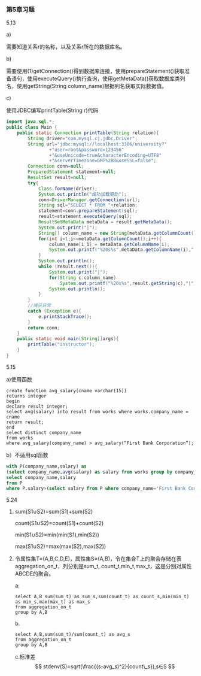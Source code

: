 ### 第5章习题

5.13

a)

需要知道关系r的名称，以及关系r所在的数据库名。

b)

需要使用(1)getConnection()得到数据库连接，使用prepareStatement()获取准备语句，使用executeQuery()执行查询，使用getMetaData()获取数据库类列名，使用getString(String column_name)根据列名获取实际数据值。

c)

使用JDBC编写printTable(String r)代码

```java
import java.sql.*;
public class Main {
    public static Connection printTable(String relation){
        String driver="com.mysql.cj.jdbc.Driver";
        String url="jdbc:mysql://localhost:3306/university?"
                +"user=root&password=123456"
                +"&useUnicode=true&characterEncoding=UTF8"
                +"&serverTimezone=GMT%2B8&useSSL=false";
        Connection conn=null;
        PreparedStatement statement=null;
        ResultSet result=null;
        try{
            Class.forName(driver);
            System.out.println("成功加载驱动");
            conn=DriverManager.getConnection(url);
            String sql="SELECT * FROM "+relation;
            statement=conn.prepareStatement(sql);
            result=statement.executeQuery(sql);
            ResultSetMetaData metaData = result.getMetaData();
            System.out.print("|");
            String[] column_name = new String[metaData.getColumnCount()];
            for(int i=1;i<=metaData.getColumnCount();i++){
                column_name[i_1] = metaData.getColumnName(i);
                System.out.printf("%20s%s",metaData.getColumnName(i),"|");
            }
            System.out.println();
            while (result.next()){
                System.out.print("|");
                for(String c:column_name)
                    System.out.printf("%20s%s",result.getString(c),"|");
                System.out.println();
            }
        }
        //捕获异常
        catch (Exception e){
            e.printStackTrace();
        }
        return conn;
    }
    public static void main(String[]args){
        printTable("instructor");
    }
}
```

5.15

a)使用函数

```mysql
create function avg_salary(cname varchar(15))
returns integer
begin
declare result integer;
select avg(salary) into result from works where works.company_name = cname
return result;
end
select distinct company_name 
from works
where avg_salary(company_name) > avg_salary(“First Bank Corporation”);
```

b）不适用sql函数

```sql
with P(company_name,salary) as
(select company_name,avg(salary) as salary from works group by company_name)
select company_name,salary
from P 
where P.salary>(select salary from P where company_name='First Bank Corporation');
```

5.24

1. sum(S1∪S2)=sum(S1)+sum(S2)

   count(S1∪S2)=count(S1)+count(S2)

   min(S1∪S2)=min(min(S1),min(S2))

   max(S1∪S2)=max(max(S2),max(S2))

2. 令属性集T=(A,B,C,D,E)，属性集S=(A,B)，令在集合T上的聚合存储在表aggregation_on_t，列分别是sum_t, count_t,min_t,max_t，这是分别对属性ABCDE的聚合。

   a:

   ```mysql
   select A,B sum(sum_t) as sum_s,sum(count_t) as count_s,min(min_t) as min_s,max(max_t) as max_s
   from aggregation_on_t
   group by A,B
   ```

   b.

   ```mysql
   select A,B,sum(sum_t)/sum(count_t) as avg_s
   from aggregation_on_t
   group by A,B
   ```

   c.标准差
   $$
   stdenv(S)=sqrt(\frac{(s-avg_s)^2}{count\_s}),s∈S
   $$
   

   

